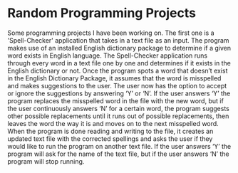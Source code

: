 # Random Programming Projects

Some programming projects I have been working on.
The first one is a 'Spell-Checker' application that takes in a text file as an input. The program makes use of an installed English dictionary package to determine if a given word exists in English language. The Spell-Checker application runs through every word in a text file one by one and determines if it exists in the English dictionary or not. Once the program spots a word that doesn’t exist in the English Dictionary Package, it assumes that the word is misspelled and makes suggestions to the user. The user now has the option to accept or ignore the suggestions by answering ‘Y’ or ‘N’. If the user answers ‘Y’ the program replaces the misspelled word in the file with the new word, but if the user continuously answers ‘N’ for a certain word, the program suggests other possible replacements until it runs out of possible replacements, then leaves the word the way it is and moves on to the next misspelled word. When the program is done reading and writing to the file, it creates an updated text file with the corrected spellings and asks the user if they would like to run the program on another text file. If the user answers ‘Y’ the program will ask for the name of the text file, but if the user answers ‘N’ the program will stop running. 

